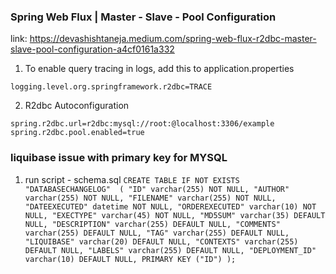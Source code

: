 ### Spring Web Flux | Master - Slave - Pool Configuration

link: https://devashishtaneja.medium.com/spring-web-flux-r2dbc-master-slave-pool-configuration-a4cf0161a332

1. To enable query tracing in logs, add this to application.properties

``
logging.level.org.springframework.r2dbc=TRACE
``

2. R2dbc Autoconfiguration

``
spring.r2dbc.url=r2dbc:mysql://root:@localhost:3306/example
spring.r2dbc.pool.enabled=true
``

### liquibase issue with primary key for MYSQL

1. run script - schema.sql
   ``
   CREATE TABLE IF NOT EXISTS "DATABASECHANGELOG"  (
   "ID" varchar(255) NOT NULL,
   "AUTHOR" varchar(255) NOT NULL,
   "FILENAME" varchar(255) NOT NULL,
   "DATEEXECUTED" datetime NOT NULL,
   "ORDEREXECUTED" varchar(10) NOT NULL,
   "EXECTYPE" varchar(45) NOT NULL,
   "MD5SUM" varchar(35) DEFAULT NULL,
   "DESCRIPTION" varchar(255) DEFAULT NULL,
   "COMMENTS" varchar(255) DEFAULT NULL,
   "TAG" varchar(255) DEFAULT NULL,
   "LIQUIBASE" varchar(20) DEFAULT NULL,
   "CONTEXTS" varchar(255) DEFAULT NULL,
   "LABELS" varchar(255) DEFAULT NULL,
   "DEPLOYMENT_ID" varchar(10) DEFAULT NULL,
   PRIMARY KEY ("ID")
   );
   ``